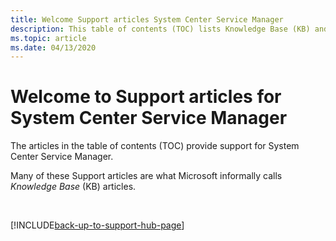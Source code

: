 ```yaml
---
title: Welcome Support articles System Center Service Manager
description: This table of contents (TOC) lists Knowledge Base (KB) and other Support articles for System Center Service Manager.
ms.topic: article
ms.date: 04/13/2020
---
```

# Welcome to Support articles for System Center Service Manager

The articles in the table of contents (TOC) provide support for System Center Service Manager.

Many of these Support articles are what Microsoft informally calls _Knowledge Base_ (KB) articles.

&nbsp;

[!INCLUDE[back-up-to-support-hub-page](../../includes/back-up-to-support-hub-page.md)]

